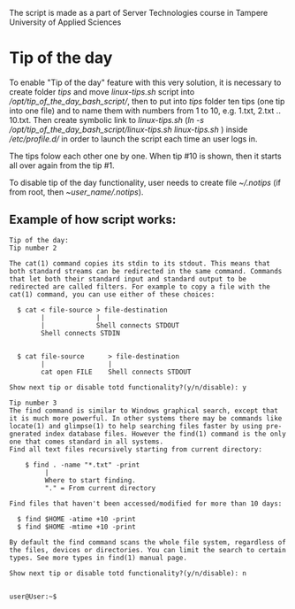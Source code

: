 The script is made as a part of Server Technologies course in Tampere University of Applied Sciences

# Tip of the day

To enable "Tip of the day" feature with this very solution, it is necessary to create folder _tips_ and move _linux-tips.sh_ script into */opt/tip_of_the_day_bash_script/*, then to put into _tips_ folder ten tips (one tip into one file) and to name them with numbers from 1 to 10, e.g. 1.txt, 2.txt .. 10.txt. Then create symbolic link to _linux-tips.sh_ (*ln -s /opt/tip_of_the_day_bash_script/linux-tips.sh linux-tips.sh* ) inside */etc/profile.d/* in order to launch the script each time an user logs in.

The tips folow each other one by one. When tip #10 is shown, then it starts all over again from the tip #1.

To disable tip of the day functionality, user needs to create file _~/.notips_ (if from root, then *~user_name/.notips*).


## Example of how script works:

    Tip of the day:
    Tip number 2

    The cat(1) command copies its stdin to its stdout. This means that both standard streams can be redirected in the same command. Commands that let both their standard input and standard output to be redirected are called filters. For example to copy a file with the cat(1) command, you can use either of these choices:

      $ cat < file-source > file-destination
            |             |
            |             Shell connects STDOUT
            Shell connects STDIN


      $ cat file-source      > file-destination
            |                |
            cat open FILE    Shell connects STDOUT

    Show next tip or disable totd functionality?(y/n/disable): y

    Tip number 3
    The find command is similar to Windows graphical search, except that it is much more powerful. In other systems there may be commands like locate(1) and glimpse(1) to help searching files faster by using pre-gnerated index database files. However the find(1) command is the only one that comes standard in all systems.
    Find all text files recursively starting from current directory:

        $ find . -name "*.txt" -print
             |
             Where to start finding.
             "." = From current directory

    Find files that haven't been accessed/modified for more than 10 days:

      $ find $HOME -atime +10 -print
      $ find $HOME -mtime +10 -print

    By default the find command scans the whole file system, regardless of the files, devices or directories. You can limit the search to certain types. See more types in find(1) manual page.

    Show next tip or disable totd functionality?(y/n/disable): n


    user@User:~$